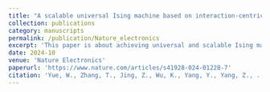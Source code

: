 ```yaml
---
title: "A scalable universal Ising machine based on interaction-centric storage and compute-in-memory"
collection: publications
category: manuscripts
permalink: /publication/Nature_electronics
excerpt: 'This paper is about achieving universal and scalable Ising machine.'
date: 2024-10
venue: 'Nature Electronics'
paperurl: 'https://www.nature.com/articles/s41928-024-01228-7'
citation: 'Yue, W., Zhang, T., Jing, Z., Wu, K., Yang, Y., Yang, Z., ... & Yang, Y. (2024). A scalable universal Ising machine based on interaction-centric storage and compute-in-memory. Nature Electronics, 7(10), 904-913.'
---
```



